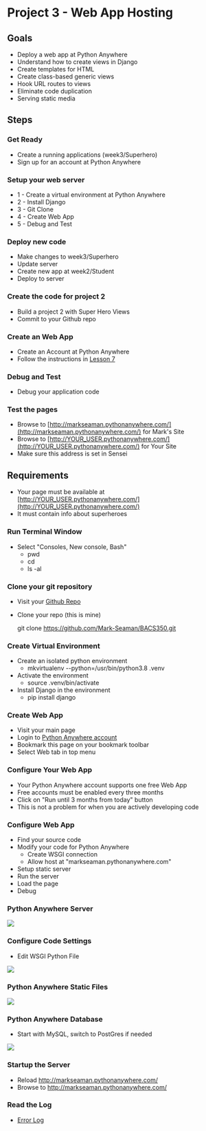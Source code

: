 # Project 3 - Web App Hosting

## Goals
* Deploy a web app at Python Anywhere
* Understand how to create views in Django
* Create templates for HTML
* Create class-based generic views
* Hook URL routes to views
* Eliminate code duplication
* Serving static media


## Steps

### Get Ready
* Create a running applications (week3/Superhero)
* Sign up for an account at Python Anywhere


### Setup your web server
* 1 - Create a virtual environment at Python Anywhere
* 2 - Install Django
* 3 - Git Clone
* 4 - Create Web App
* 5 - Debug and Test


### Deploy new code
* Make changes to week3/Superhero
* Update server
* Create new app at week2/Student
* Deploy to server


### Create the code for project 2
* Build a project 2 with Super Hero Views
* Commit to your Github repo


### Create an Web App
* Create an Account at Python Anywhere
* Follow the instructions in [Lesson 7](../lesson/07)


### Debug and Test
* Debug your application code


### Test the pages
* Browse to [http://markseaman.pythonanywhere.com/](http://markseaman.pythonanywhere.com/) for Mark's Site
* Browse to [http://YOUR_USER.pythonanywhere.com/](http://YOUR_USER.pythonanywhere.com/) for Your Site
* Make sure this address is set in Sensei


## Requirements
* Your page must be available at [http://YOUR_USER.pythonanywhere.com/](http://YOUR_USER.pythonanywhere.com/)
* It must contain info about superheroes


    
### Run Terminal Window
*  Select "Consoles, New console, Bash"
    * pwd
    * cd
    * ls -al


### Clone your git repository
* Visit your [Github Repo](https://github.com/Mark-Seaman/BACS350.git)
* Clone your repo  (this is mine)
    
    git clone https://github.com/Mark-Seaman/BACS350.git


### Create Virtual Environment
* Create an isolated python environment
    * mkvirtualenv --python=/usr/bin/python3.8 .venv
* Activate the environment
    * source .venv/bin/activate
* Install Django in the environment
    * pip install django


### Create Web App
* Visit your main page
* Login to [Python Anywhere account](https://www.pythonanywhere.com)
* Bookmark this page on your bookmark toolbar
* Select Web tab in top menu


### Configure Your Web App
* Your Python Anywhere account supports one free Web App
* Free accounts must be enabled every three months
* Click on "Run until 3 months from today" button
* This is not a problem for when you are actively developing code


### Configure Web App
* Find your source code
* Modify your code for Python Anywhere
    * Create WSGI connection
    * Allow host at "markseaman.pythonanywhere.com"
* Setup static server
* Run the server
* Load the page
* Debug 


### Python Anywhere Server

![](img/pa-server.png)


### Configure Code Settings
* Edit WSGI Python File

![](img/pa-code.png)


### Python Anywhere Static Files

![](img/pa-static.png)


### Python Anywhere Database
* Start with MySQL, switch to PostGres if needed

![](img/pa-db.png)


### Startup the Server
* Reload http://markseaman.pythonanywhere.com/
* Browse to http://markseaman.pythonanywhere.com/


### Read the Log
* [Error Log](https://www.pythonanywhere.com/user/markseaman/files/var/log/markseaman.pythonanywhere.com.error.log)

